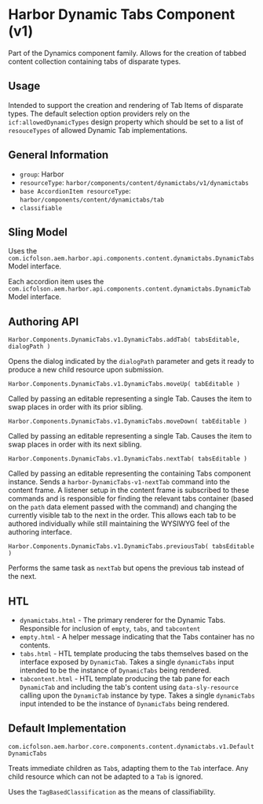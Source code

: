# Harbor Dynamic Tabs Component (v1)

Part of the Dynamics component family.  Allows for the creation of tabbed 
content collection containing tabs of disparate types.

## Usage

Intended to support the creation and rendering of Tab Items of disparate 
types.  The default selection option providers rely on the `icf:allowedDynamicTypes` 
design property which should be set to a list of `resouceTypes` of allowed 
Dynamic Tab implementations.

## General Information

* `group`: Harbor
* `resourceType`: `harbor/components/content/dynamictabs/v1/dynamictabs`
* `base AccordionItem resourceType`: `harbor/components/content/dynamictabs/tab`
* `classifiable`

## Sling Model

Uses the `com.icfolson.aem.harbor.api.components.content.dynamictabs.DynamicTabs` 
Model interface.

Each accordion item uses the `com.icfolson.aem.harbor.api.components.content.dynamictabs.DynamicTab` 
Model interface.

## Authoring API

`Harbor.Components.DynamicTabs.v1.DynamicTabs.addTab( tabsEditable, dialogPath )`

Opens the dialog indicated by the `dialogPath` parameter and gets it ready to produce 
a new child resource upon submission.  

`Harbor.Components.DynamicTabs.v1.DynamicTabs.moveUp( tabEditable )`

Called by passing an editable representing a single Tab.  Causes the 
item to swap places in order with its prior sibling.  

`Harbor.Components.DynamicTabs.v1.DynamicTabs.moveDown( tabEditable )`

Called by passing an editable representing a single Tab.  Causes the 
item to swap places in order with its next sibling.  

`Harbor.Components.DynamicTabs.v1.DynamicTabs.nextTab( tabsEditable )`

Called by passing an editable representing the containing Tabs component instance. 
Sends a `harbor-DynamicTabs-v1-nextTab` command into the content frame.  A listener 
setup in the content frame is subscribed to these commands and is responsible for 
finding the relevant tabs container (based on the `path` data element passed 
with the command) and changing the currently visible tab to the next in the order. 
This allows each tab to be authored individually while still maintaining the 
WYSIWYG feel of the authoring interface.

`Harbor.Components.DynamicTabs.v1.DynamicTabs.previousTab( tabsEditable )`

Performs the same task as `nextTab` but opens the previous tab instead of the 
next. 

## HTL

* `dynamictabs.html` - The primary renderer for the Dynamic Tabs.  
  Responsible for inclusion of `empty`, `tabs`, and `tabcontent`
* `empty.html` - A helper message indicating that the Tabs container has no 
  contents.
* `tabs.html` - HTL template producing the tabs themselves based on the interface 
  exposed by `DynamicTab`.  Takes a single `dynamicTabs` input intended to be 
  the instance of `DynamicTabs` being rendered.
* `tabcontent.html` - HTL template producing the tab pane for each `DynamicTab` and 
  including the tab's content using `data-sly-resource` calling upon the 
  `DynamicTab` instance by type.  Takes a single `dynamicTabs` input intended to be 
  the instance of `DynamicTabs` being rendered.
  
## Default Implementation

`com.icfolson.aem.harbor.core.components.content.dynamictabs.v1.DefaultDynamicTabs`

Treats immediate children as `Tab`s, adapting them to the `Tab` interface.  Any 
child resource which can not be adapted to a `Tab` is ignored. 

Uses the `TagBasedClassification` as the means of classifiability. 
